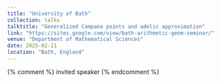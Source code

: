 ```yaml
---
title: "University of Bath"
collection: talks
talktitle: "Generalized Campana points and adelic approximation"
link: "https://sites.google.com/view/bath-arithmetic-geom-seminar/"
venue: "Department of Mathematical Sciences"
date: 2025-02-11
location: "Bath, England"
---
```


{% comment %} 
    invited speaker
{% endcomment %}
